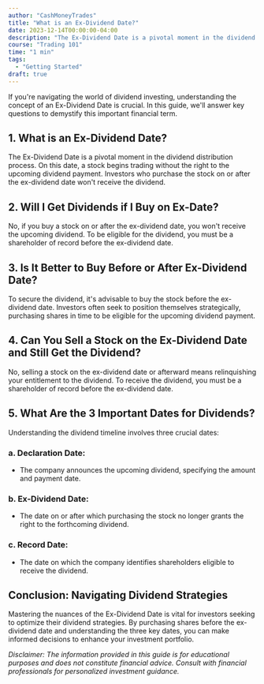```yaml
---
author: "CashMoneyTrades"
title: "What is an Ex-Dividend Date?"
date: 2023-12-14T00:00:00-04:00
description: "The Ex-Dividend Date is a pivotal moment in the dividend distribution process. On this date, a stock begins trading without the right to the upcoming dividend payment. Investors who purchase the stock on or after the ex-dividend date won't receive the dividend."
course: "Trading 101"
time: "1 min"
tags:
  - "Getting Started"
draft: true
---
```



If you're navigating the world of dividend investing, understanding the concept of an Ex-Dividend Date is crucial. In this guide, we'll answer key questions to demystify this important financial term.

## **1. What is an Ex-Dividend Date?**

The Ex-Dividend Date is a pivotal moment in the dividend distribution process. On this date, a stock begins trading without the right to the upcoming dividend payment. Investors who purchase the stock on or after the ex-dividend date won't receive the dividend.

## **2. Will I Get Dividends if I Buy on Ex-Date?**

No, if you buy a stock on or after the ex-dividend date, you won't receive the upcoming dividend. To be eligible for the dividend, you must be a shareholder of record before the ex-dividend date.

## **3. Is It Better to Buy Before or After Ex-Dividend Date?**

To secure the dividend, it's advisable to buy the stock before the ex-dividend date. Investors often seek to position themselves strategically, purchasing shares in time to be eligible for the upcoming dividend payment.

## **4. Can You Sell a Stock on the Ex-Dividend Date and Still Get the Dividend?**

No, selling a stock on the ex-dividend date or afterward means relinquishing your entitlement to the dividend. To receive the dividend, you must be a shareholder of record before the ex-dividend date.

## **5. What Are the 3 Important Dates for Dividends?**

Understanding the dividend timeline involves three crucial dates:

### a. **Declaration Date:**
   - The company announces the upcoming dividend, specifying the amount and payment date.

### b. **Ex-Dividend Date:**
   - The date on or after which purchasing the stock no longer grants the right to the forthcoming dividend.

### c. **Record Date:**
   - The date on which the company identifies shareholders eligible to receive the dividend.

## **Conclusion: Navigating Dividend Strategies**

Mastering the nuances of the Ex-Dividend Date is vital for investors seeking to optimize their dividend strategies. By purchasing shares before the ex-dividend date and understanding the three key dates, you can make informed decisions to enhance your investment portfolio.

*Disclaimer: The information provided in this guide is for educational purposes and does not constitute financial advice. Consult with financial professionals for personalized investment guidance.*

